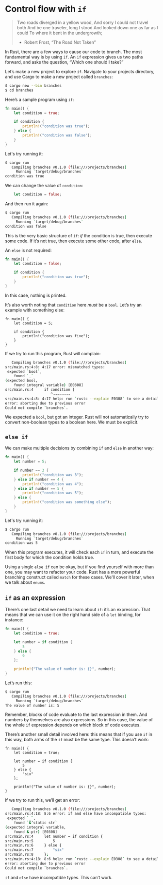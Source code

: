 # Control flow with `if`

> Two roads diverged in a yellow wood,
> And sorry I could not travel both
> And be one traveler, long I stood
> And looked down one as far as I could
> To where it bent in the undergrowth; 
> 
> - Robert Frost, “The Road Not Taken”

In Rust, there are a few ways to cause our code to branch. The most fundamental
way is by using `if`. An `if` expression gives us two paths forward, and asks
the question, “Which one should I take?”

Let’s make a new project to explore `if`. Navigate to your projects directory,
and use Cargo to make a new project called `branches`:

```bash
$ cargo new --bin branches
$ cd branches
```

Here’s a sample program using `if`:

```rust
fn main() {
    let condition = true;

    if condition {
        println!("condition was true");
    } else {
        println!("condition was false");
    }
}   
```

Let's try running it:

```bash
$ cargo run
   Compiling branches v0.1.0 (file:///projects/branches)
     Running `target/debug/branches`
condition was true
```

We can change the value of `condition`:

```rust
    let condition = false;
```

And then run it again:

```bash
$ cargo run
   Compiling branches v0.1.0 (file:///projects/branches)
     Running `target/debug/branches`
condition was false
```

This is the very basic structure of `if`: _if_ the condition is true, then
execute some code. If it’s not true, then execute some other code, after
`else`.

An `else` is not required:

```rust
fn main() {
    let condition = false;

    if condition {
        println!("condition was true");
    }
}
```

In this case, nothing is printed.

It’s also worth noting that `condition` here _must_ be a `bool`. Let’s try an
example with something else:

```rust,ignore
fn main() {
    let condition = 5;

    if condition {
        println!("condition was five");
    }
}
```

If we try to run this program, Rust will complain:

```bash
   Compiling branches v0.1.0 (file:///projects/branches)
src/main.rs:4:8: 4:17 error: mismatched types:
 expected `bool`,
    found `_`
(expected bool,
    found integral variable) [E0308]
src/main.rs:4     if condition {
                     ^~~~~~~~~
src/main.rs:4:8: 4:17 help: run `rustc --explain E0308` to see a detailed explanation
error: aborting due to previous error
Could not compile `branches`.
```

We expected a `bool`, but got an integer. Rust will not automatically try to convert non-boolean types to a boolean here. We must be explicit.

## `else if`

We can make multiple decisions by combining `if` and `else` in another way:

```rust
fn main() {
    let number = 5;

    if number == 3 {
        println!("condition was 3");
    } else if number == 4 {
        println!("condition was 4");
    } else if number == 5 {
        println!("condition was 5");
    } else {
        println!("condition was something else");
    }
}
```

Let's try running it:

```bash
$ cargo run
   Compiling branches v0.1.0 (file:///projects/branches)
     Running `target/debug/branches`
condition was 5
```

When this program executes, it will check each `if` in turn, and execute the
first body for which the condition holds true.

Using a single `else if` can be okay, but if you find yourself with more than one,
you may want to refactor your code. Rust has a more powerful branching construct
called `match` for these cases. We'll cover it later, when we talk about `enums`.

## `if` as an expression

There’s one last detail we need to learn about `if`: it’s an expression. That means
that we can use it on the right hand side of a `let` binding, for instance:

```rust
fn main() {
    let condition = true;

    let number = if condition {
        5
    } else {
        6
    };

    println!("The value of number is: {}", number);
}
``` 

Let’s run this:

```bash
$ cargo run
   Compiling branches v0.1.0 (file:///projects/branches)
     Running `target/debug/branches`
The value of number is: 5
```

Remember, blocks of code evaluate to the last expression in them. And numbers
by themselves are also expressions. So in this case, the value of the whole
`if` expression depends on which block of code executes.

There’s another small detail involved here: this means that if you use `if`
in this way, both arms of the `if` must be the same type. This doesn’t work:

```rust,ignore
fn main() {
    let condition = true;

    let number = if condition {
        5
    } else {
        "six"
    };

    println!("The value of number is: {}", number);
}
```

If we try to run this, we’ll get an error:

```bash
   Compiling branches v0.1.0 (file:///projects/branches)
src/main.rs:4:18: 8:6 error: if and else have incompatible types:
 expected `_`,
    found `&‘static str`
(expected integral variable,
    found &-ptr) [E0308]
src/main.rs:4     let number = if condition {
src/main.rs:5         5
src/main.rs:6     } else {
src/main.rs:7         "six"
src/main.rs:8     };
src/main.rs:4:18: 8:6 help: run `rustc --explain E0308` to see a detailed explanation
error: aborting due to previous error
Could not compile `branches`.
```

`if` and `else` have incompatible types. This can’t work.
